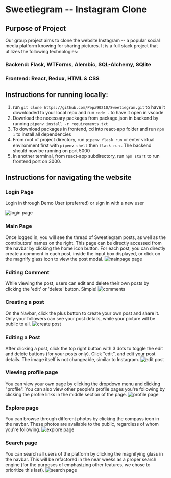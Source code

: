 # Sweetiegram -- Instagram Clone

## Purpose of Project

Our group project aims to clone the website Instagram -- a popular social media platform knowing for sharing pictures. It is a full stack project that utilizes the following technologies:

### Backend: Flask, WTForms, Alembic, SQL-Alchemy, SQlite
### Frontend: React, Redux, HTML & CSS

## Instructions for running locally:

1. run ```git clone https://github.com/Pepa90210/Sweetiegram.git``` to have it downloaded to your local repo and run ```code .``` to have it open in vscode
2. Download the necessary packages from package.json in backend by running ```pipenv install -r requirements.txt``` 
3. To download packages in frontend, cd into react-app folder and run ```npm i``` to install all dependencies
4. From root of project directory, run ```pipenv flask run``` or enter virtual environment first with ```pipenv shell``` then ```flask run``` . The backend should now be running on port 5000
5. In another terminal, from react-app subdirectory, run ```npm start``` to run frontend port on 3000.

## Instructions for navigating the website

### Login Page
Login in through Demo User (preferred) or sign in with a new user

![login page](./images/loginpage.png)

### Main Page
Once logged in, you will see the thread of Sweetiegram posts, as well as the contributors' names on the right. This page can be directly accessed from the navbar by clicking the home icon button. For each post, you can directly create a comment in each post, inside the input box displayed, or click on the magnify glass icon to view the post modal.
![mainpage page](./images/mainpage.png)

### Editing Comment
While viewing the post, users can edit and delete their own posts by clicking the 'edit' or 'delete' button. Simple!
![comments](./images/editcomment.png)

### Creating a post
On the Navbar, click the plus button to create your own post and share it. Only your followers can see your post details, while your picture will be public to all.
![create post](./images/createpost.png)

### Editing a Post
After clicking a post, click the top right button with 3 dots to toggle the edit and delete buttons (for your posts only). Click "edit", and edit your post details. The image itself is not changeable, similar to Instagram.
![edit post](./images/editpost.png)

### Viewing profile page
You can view your own page by clicking the dropdown menu and clicking "profile". You can also view other people's profile pages you're following by clicking the profile links in the middle section of the page.
![profile page](./images/followingpage.png)

### Explore page
You can browse through different photos by clicking the compass icon in the navbar. These photos are available to the public, regardless of whom you're following.
![explore page](./images/explorepage.png)

### Search page
You can search all users of the platform by clicking the magnifying glass in the navbar. This will be refactored in the near weeks as a proper search engine (for the purposes of emphasizing other features, we chose to prioritize this last). 
![search page](./images/searchpage1.png)
